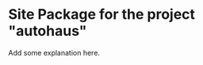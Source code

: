 Site Package for the project "autohaus"
==============================================================

Add some explanation here.

